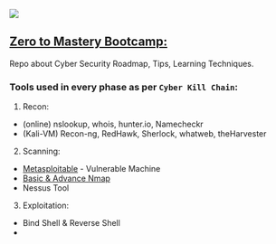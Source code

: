 ![](https://img.shields.io/badge/ZtoM-BootCamp-purple)

## [Zero to Mastery Bootcamp:](https://www.udemy.com/course/complete-ethical-hacking-bootcamp-zero-to-mastery/)
Repo about Cyber Security Roadmap, Tips, Learning Techniques.

### Tools used in every phase as per `Cyber Kill Chain`:
1. Recon:
- (online) nslookup, whois, hunter.io, Namecheckr
- (Kali-VM) Recon-ng, RedHawk, Sherlock, whatweb, theHarvester

2. Scanning:
- [Metasploitable](https://information.rapid7.com/download-metasploitable-2017.html?LS=1631875&CS=web) - Vulnerable Machine
- [Basic & Advance Nmap](https://nmap.org/)
- Nessus Tool

3. Exploitation:
- Bind Shell & Reverse Shell
- 
